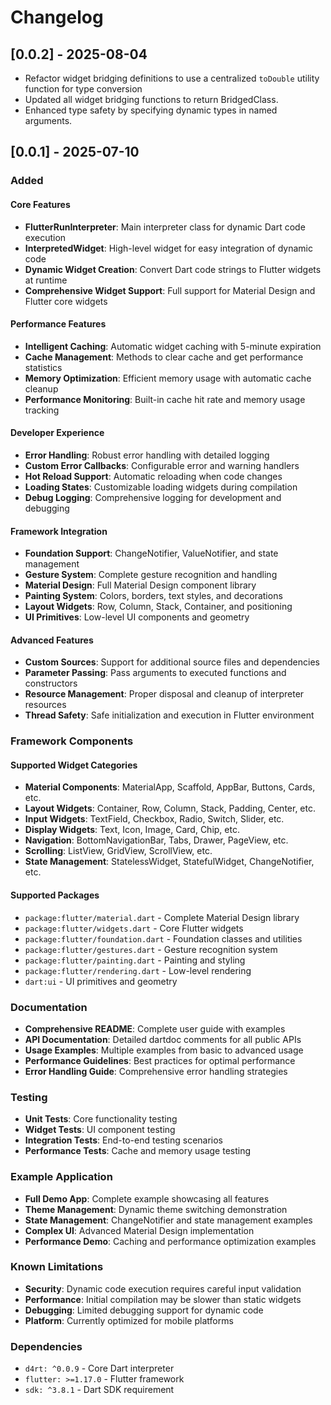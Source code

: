 # Changelog

## [0.0.2] - 2025-08-04

- Refactor widget bridging definitions to use a centralized `toDouble` utility function for type conversion
- Updated all widget bridging functions to return BridgedClass.
- Enhanced type safety by specifying dynamic types in named arguments.

## [0.0.1] - 2025-07-10

### Added

#### Core Features
- **FlutterRunInterpreter**: Main interpreter class for dynamic Dart code execution
- **InterpretedWidget**: High-level widget for easy integration of dynamic code
- **Dynamic Widget Creation**: Convert Dart code strings to Flutter widgets at runtime
- **Comprehensive Widget Support**: Full support for Material Design and Flutter core widgets

#### Performance Features
- **Intelligent Caching**: Automatic widget caching with 5-minute expiration
- **Cache Management**: Methods to clear cache and get performance statistics
- **Memory Optimization**: Efficient memory usage with automatic cache cleanup
- **Performance Monitoring**: Built-in cache hit rate and memory usage tracking

#### Developer Experience
- **Error Handling**: Robust error handling with detailed logging
- **Custom Error Callbacks**: Configurable error and warning handlers
- **Hot Reload Support**: Automatic reloading when code changes
- **Loading States**: Customizable loading widgets during compilation
- **Debug Logging**: Comprehensive logging for development and debugging

#### Framework Integration
- **Foundation Support**: ChangeNotifier, ValueNotifier, and state management
- **Gesture System**: Complete gesture recognition and handling
- **Material Design**: Full Material Design component library
- **Painting System**: Colors, borders, text styles, and decorations
- **Layout Widgets**: Row, Column, Stack, Container, and positioning
- **UI Primitives**: Low-level UI components and geometry

#### Advanced Features
- **Custom Sources**: Support for additional source files and dependencies
- **Parameter Passing**: Pass arguments to executed functions and constructors
- **Resource Management**: Proper disposal and cleanup of interpreter resources
- **Thread Safety**: Safe initialization and execution in Flutter environment

### Framework Components

#### Supported Widget Categories
- **Material Components**: MaterialApp, Scaffold, AppBar, Buttons, Cards, etc.
- **Layout Widgets**: Container, Row, Column, Stack, Padding, Center, etc.
- **Input Widgets**: TextField, Checkbox, Radio, Switch, Slider, etc.
- **Display Widgets**: Text, Icon, Image, Card, Chip, etc.
- **Navigation**: BottomNavigationBar, Tabs, Drawer, PageView, etc.
- **Scrolling**: ListView, GridView, ScrollView, etc.
- **State Management**: StatelessWidget, StatefulWidget, ChangeNotifier, etc.

#### Supported Packages
- `package:flutter/material.dart` - Complete Material Design library
- `package:flutter/widgets.dart` - Core Flutter widgets
- `package:flutter/foundation.dart` - Foundation classes and utilities
- `package:flutter/gestures.dart` - Gesture recognition system
- `package:flutter/painting.dart` - Painting and styling
- `package:flutter/rendering.dart` - Low-level rendering
- `dart:ui` - UI primitives and geometry

### Documentation
- **Comprehensive README**: Complete user guide with examples
- **API Documentation**: Detailed dartdoc comments for all public APIs
- **Usage Examples**: Multiple examples from basic to advanced usage
- **Performance Guidelines**: Best practices for optimal performance
- **Error Handling Guide**: Comprehensive error handling strategies

### Testing
- **Unit Tests**: Core functionality testing
- **Widget Tests**: UI component testing
- **Integration Tests**: End-to-end testing scenarios
- **Performance Tests**: Cache and memory usage testing

### Example Application
- **Full Demo App**: Complete example showcasing all features
- **Theme Management**: Dynamic theme switching demonstration
- **State Management**: ChangeNotifier and state management examples
- **Complex UI**: Advanced Material Design implementation
- **Performance Demo**: Caching and performance optimization examples

### Known Limitations
- **Security**: Dynamic code execution requires careful input validation
- **Performance**: Initial compilation may be slower than static widgets
- **Debugging**: Limited debugging support for dynamic code
- **Platform**: Currently optimized for mobile platforms

### Dependencies
- `d4rt: ^0.0.9` - Core Dart interpreter
- `flutter: >=1.17.0` - Flutter framework
- `sdk: ^3.8.1` - Dart SDK requirement

